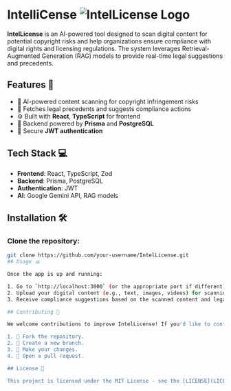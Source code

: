 # IntelliCense ![IntelLicense Logo](https://img.shields.io/badge/IntelLicense-AI%20Compliance-blue)

**IntelLicense** is an AI-powered tool designed to scan digital content for potential copyright risks and help organizations ensure compliance with digital rights and licensing regulations. The system leverages Retrieval-Augmented Generation (RAG) models to provide real-time legal suggestions and precedents.

## Features 🚀
- 🧠 AI-powered content scanning for copyright infringement risks
- 📜 Fetches legal precedents and suggests compliance actions
- ⚙️ Built with **React**, **TypeScript** for frontend
- 💾 Backend powered by **Prisma** and **PostgreSQL**
- 🔐 Secure **JWT authentication**

## Tech Stack 💻
- **Frontend**: React, TypeScript, Zod
- **Backend**: Prisma, PostgreSQL
- **Authentication**: JWT
- **AI**: Google Gemini API, RAG models

## Installation 🛠️

### Clone the repository:
```bash
git clone https://github.com/your-username/IntelLicense.git
## Usage 📊

Once the app is up and running:

1. Go to `http://localhost:3000` (or the appropriate port if different).
2. Upload your digital content (e.g., text, images, videos) for scanning.
3. Receive compliance suggestions based on the scanned content and legal precedents.

## Contributing 🤝

We welcome contributions to improve IntelLicense! If you'd like to contribute, please follow these steps:

1. 🍴 Fork the repository.
2. 🌱 Create a new branch.
3. 📝 Make your changes.
4. 🚀 Open a pull request.

## License 📜

This project is licensed under the MIT License - see the [LICENSE](LICENSE) file for details.

